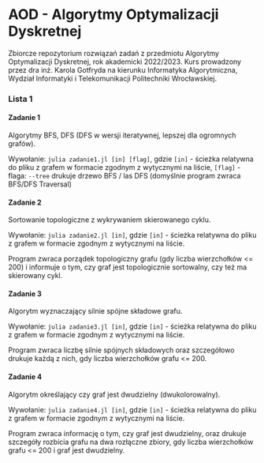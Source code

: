 # AOD - Algorytmy Optymalizacji Dyskretnej
Zbiorcze repozytorium rozwiązań zadań z przedmiotu Algorytmy Optymalizacji Dyskretnej, rok akademicki 2022/2023. Kurs prowadzony przez dra inż. Karola Gotfryda na kierunku Informatyka Algorytmiczna, Wydział Informatyki i Telekomunikacji Politechniki Wrocławskiej.

### Lista 1 

#### Zadanie 1
Algorytmy BFS, DFS (DFS w wersji iteratywnej, lepszej dla ogromnych grafów). 

Wywołanie: `julia zadanie1.jl [in] [flag]`, gdzie `[in]` - ścieżka relatywna do pliku z grafem w formacie zgodnym z wytycznymi na liście, `[flag]` - flaga: `--tree` drukuje drzewo BFS / las DFS (domyślnie program zwraca BFS/DFS Traversal)

#### Zadanie 2
Sortowanie topologiczne z wykrywaniem skierowanego cyklu. 

Wywołanie: `julia zadanie2.jl [in]`, gdzie `[in]` - ścieżka relatywna do pliku z grafem w formacie zgodnym z wytycznymi na liście. 

Program zwraca porządek topologiczny grafu (gdy liczba wierzchołków <= 200) i informuje o tym, czy graf jest topologicznie sortowalny, czy też ma skierowany cykl.

#### Zadanie 3
Algorytm wyznaczający silnie spójne składowe grafu.

Wywołanie: `julia zadanie3.jl [in]`, gdzie `[in]` - ścieżka relatywna do pliku z grafem w formacie zgodnym z wytycznymi na liście. 

Program zwraca liczbę silnie spójnych składowych oraz szczegółowo drukuje każdą z nich, gdy liczba wierzchołków grafu <= 200.

#### Zadanie 4
Algorytm określający czy graf jest dwudzielny (dwukolorowalny).

Wywołanie: `julia zadanie4.jl [in]`, gdzie `[in]` - ścieżka relatywna do pliku z grafem w formacie zgodnym z wytycznymi na liście. 

Program zwraca informację o tym, czy graf jest dwudzielny, oraz drukuje szczegóły rozbicia grafu na dwa rozłączne zbiory, gdy liczba wierzchołków grafu <= 200 i graf jest dwudzielny.